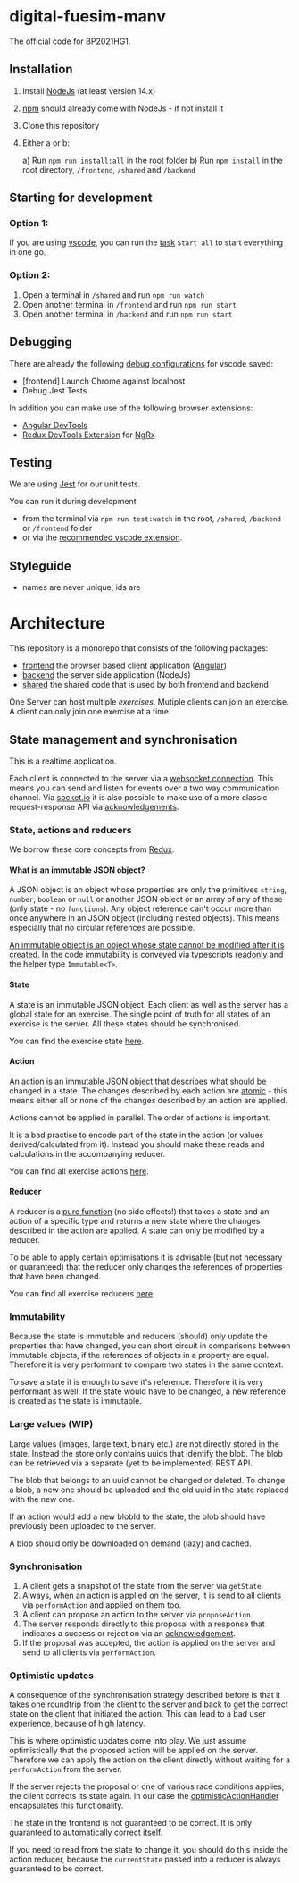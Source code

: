 # digital-fuesim-manv

The official code for BP2021HG1.

## Installation

1. Install [NodeJs](https://nodejs.org/) (at least version 14.x)
2. [npm](https://www.npmjs.com/) should already come with NodeJs - if not install it
3. Clone this repository
4. Either a or b:

    a) Run `npm run install:all` in the root folder
    b) Run `npm install` in the root directory, `/frontend`, `/shared` and `/backend`

## Starting for development

### Option 1:

If you are using [vscode](https://code.visualstudio.com/), you can run the [task](https://code.visualstudio.com/docs/editor/tasks) `Start all` to start everything in one go.

### Option 2:

1. Open a terminal in `/shared` and run `npm run watch`
2. Open another terminal in `/frontend` and run `npm run start`
3. Open another terminal in `/backend` and run `npm run start`

## Debugging

There are already the following [debug configurations](https://code.visualstudio.com/docs/editor/debugging) for vscode saved:

-   [frontend] Launch Chrome against localhost
-   Debug Jest Tests

In addition you can make use of the following browser extensions:

-   [Angular DevTools](https://chrome.google.com/webstore/detail/angular-devtools/ienfalfjdbdpebioblfackkekamfmbnh)
-   [Redux DevTools Extension](https://github.com/zalmoxisus/redux-devtools-extension/) for [NgRx](https://ngrx.io/guide/store-devtools)

## Testing

We are using [Jest](https://jestjs.io/) for our unit tests.

You can run it during development

-   from the terminal via `npm run test:watch` in the root, `/shared`, `/backend` or `/frontend` folder
-   or via the [recommended vscode extension](https://marketplace.visualstudio.com/items?itemName=Orta.vscode-jest).

## Styleguide

-   names are never unique, ids are

# Architecture

This repository is a monorepo that consists of the following packages:

-   [frontend](./frontend) the browser based client application ([Angular](https://angular.io/))
-   [backend](./backend) the server side application (NodeJs)
-   [shared](./shared) the shared code that is used by both frontend and backend

One Server can host multiple _exercises_. Mutiple clients can join an exercise. A client can only join one exercise at a time.

## State management and synchronisation

This is a realtime application.

Each client is connected to the server via a [websocket connection](https://developer.mozilla.org/en-US/docs/Web/API/WebSockets_API). This means you can send and listen for events over a two way communication channel.
Via [socket.io](https://socket.io/docs) it is also possible to make use of a more classic request-response API via [acknowledgements](https://socket.io/docs/v4/emitting-events/#acknowledgements).

### State, actions and reducers

We borrow these core concepts from [Redux](https://redux.js.org/).

#### What is an immutable JSON object?

A JSON object is an object whose properties are only the primitives `string`, `number`, `boolean` or `null` or another JSON object or an array of any of these (only state - no `functions`).
Any object reference can't occur more than once anywhere in an JSON object (including nested objects). This means especially that no circular references are possible.

[An immutable object is an object whose state cannot be modified after it is created](https://en.wikipedia.org/wiki/Immutable_object). In the code immutability is conveyed via typescripts [readonly](https://www.typescriptlang.org/docs/handbook/2/objects.html#readonly-properties) and the helper type `Immutable<T>`.

#### State

A state is an immutable JSON object. Each client as well as the server has a global state for an exercise. The single point of truth for all states of an exercise is the server. All these states should be synchronised.

You can find the exercise state [here](./shared/src/state.ts).

#### Action

An action is an immutable JSON object that describes what should be changed in a state. The changes described by each action are [atomic](<https://en.wikipedia.org/wiki/Atomicity_(database_systems)>) - this means either all or none of the changes described by an action are applied.

Actions cannot be applied in parallel. The order of actions is important.

It is a bad practise to encode part of the state in the action (or values derived/calculated from it). Instead you should make these reads and calculations in the accompanying reducer.

You can find all exercise actions [here](./shared//src/store/exercise.actions.ts).

#### Reducer

A reducer is a [pure function](https://en.wikipedia.org/wiki/Pure_function) (no side effects!) that takes a state and an action of a specific type and returns a new state where the changes described in the action are applied. A state can only be modified by a reducer.

To be able to apply certain optimisations it is advisable (but not necessary or guaranteed) that the reducer only changes the references of properties that have been changed.

You can find all exercise reducers [here](./shared/src/store/exercise.reducer.ts).

### Immutability

Because the state is immutable and reducers (should) only update the properties that have changed, you can short circuit in comparisons between immutable objects, if the references of objects in a property are equal. Therefore it is very performant to compare two states in the same context.

To save a state it is enough to save it's reference. Therefore it is very performant as well.
If the state would have to be changed, a new reference is created as the state is immutable.

### Large values (WIP)

Large values (images, large text, binary etc.) are not directly stored in the state. Instead the store only contains uuids that identify the blob. The blob can be retrieved via a separate (yet to be implemented) REST API.

The blob that belongs to an uuid cannot be changed or deleted. To change a blob, a new one should be uploaded and the old uuid in the state replaced with the new one.

If an action would add a new blobId to the state, the blob should have previously been uploaded to the server.

A blob should only be downloaded on demand (lazy) and cached.

### Synchronisation

1. A client gets a snapshot of the state from the server via `getState`.
2. Always, when an action is applied on the server, it is send to all clients via `performAction` and applied on them too.
3. A client can propose an action to the server via `proposeAction`.
4. The server responds directly to this proposal with a response that indicates a success or rejection via an [acknowledgement](https://socket.io/docs/v4/emitting-events/#acknowledgements).
5. If the proposal was accepted, the action is applied on the server and send to all clients via `performAction`.

### Optimistic updates

A consequence of the synchronisation strategy described before is that it takes one roundtrip from the client to the server and back to get the correct state on the client that initiated the action. This can lead to a bad user experience, because of high latency.

This is where optimistic updates come into play. We just assume optimistically that the proposed action will be applied on the server. Therefore we can apply the action on the client directly without waiting for a `performAction` from the server.

If the server rejects the proposal or one of various race conditions applies, the client corrects its state again.
In our case the [optimisticActionHandler](./frontend/src/app/core/optimistic-action-handler.ts) encapsulates this functionality.

The state in the frontend is not guaranteed to be correct. It is only guaranteed to automatically correct itself.

If you need to read from the state to change it, you should do this inside the action reducer, because the `currentState` passed into a reducer is always guaranteed to be correct.
